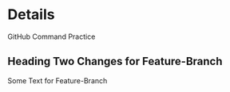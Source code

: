 # Details
GitHub Command Practice

## Heading Two Changes for Feature-Branch
Some Text for Feature-Branch
